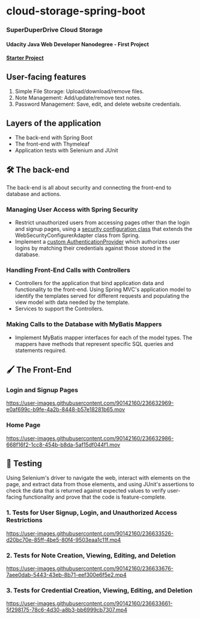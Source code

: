 # cloud-storage-spring-boot
### SuperDuperDrive Cloud Storage

#### Udacity Java Web Developer Nanodegree - First Project
#### [Starter Project](https://github.com/udacity/nd035-c1-spring-boot-basics-project-starter/tree/master/starter/cloudstorage)

## User-facing features

1. Simple File Storage: Upload/download/remove files.</br>
2. Note Management: Add/update/remove text notes.</br>
2. Password Management: Save, edit, and delete website credentials.</br>


## Layers of the application

- The back-end with Spring Boot</br>
- The front-end with Thymeleaf</br>
- Application tests with Selenium and JUnit</br>

## 🛠 The back-end
The back-end is all about security and connecting the front-end to database and actions.

### Managing User Access with Spring Security
- Restrict unauthorized users from accessing pages other than the login and signup pages, using a [security configuration class](https://github.com/gyda13/cloud-storage-spring-boot/blob/main/src/main/java/com/udacity/jwdnd/course1/cloudstorage/config/SecurityConfig.java) that extends the WebSecurityConfigurerAdapter class from Spring.
- Implement a [custom AuthenticationProvider](https://github.com/gyda13/cloud-storage-spring-boot/blob/main/src/main/java/com/udacity/jwdnd/course1/cloudstorage/services/AuthenticationService.java) which authorizes user logins by matching their credentials against those stored in the database.


### Handling Front-End Calls with Controllers
- Controllers for the application that bind application data and functionality to the front-end. Using Spring MVC's application model to identify the templates served for different requests and populating the view model with data needed by the template.
- Services to support the Controllers.

### Making Calls to the Database with MyBatis Mappers
- Implement MyBatis mapper interfaces for each of the model types. The mappers have methods that represent specific SQL queries and statements required.

## 🖌 The Front-End

### Login and Signup Pages
https://user-images.githubusercontent.com/90142160/236632969-e0af699c-b9fe-4a2b-8448-b57e18281b65.mov


### Home Page
https://user-images.githubusercontent.com/90142160/236632986-668f16f2-1cc8-454b-b8da-5af15df044f1.mov



## 🧩 Testing
Using Selenium's driver to navigate the web, interact with elements on the page, and extract data from those elements, and using JUnit's assertions to check the data that is returned against expected values to verify user-facing functionality and prove that the code is feature-complete.
 
### 1. Tests for User Signup, Login, and Unauthorized Access Restrictions
https://user-images.githubusercontent.com/90142160/236633526-d20bc70e-85ff-4be5-80f4-9503eaa1c11f.mp4

### 2. Tests for Note Creation, Viewing, Editing, and Deletion
https://user-images.githubusercontent.com/90142160/236633676-7aee0dab-5443-43eb-8b71-eef300e6f5e2.mp4

### 3. Tests for Credential Creation, Viewing, Editing, and Deletion
https://user-images.githubusercontent.com/90142160/236633661-5f298175-78c6-4d30-a8b3-bb6999cb7307.mp4






